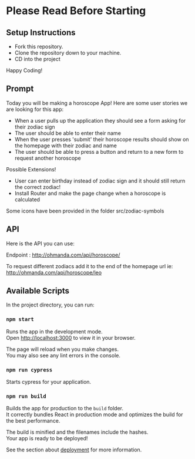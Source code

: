 # Please Read Before Starting

## Setup Instructions

- Fork this repository.
- Clone the repository down to your machine.
- CD into the project

Happy Coding!

## Prompt

Today you will be making a horoscope App!
Here are some user stories we are looking for this app:

- When a user pulls up the application they should see a form asking for their zodiac sign
- The user should be able to enter their name
- When the user presses 'submit' their horoscope results should show on the homepage with their zodiac and name
- The user should be able to press a button and return to a new form to request another horoscope


Possible Extensions! 

- User can enter birthday instead of zodiac sign and it should still return the correct zodiac!
- Install Router and make the page change when a horoscope is calculated

Some icons have been provided in the folder src/zodiac-symbols

## API

Here is the API you can use:

Endpoint : http://ohmanda.com/api/horoscope/

To request different zodiacs add it to the end of the homepage url ie:
http://ohmanda.com/api/horoscope/leo


## Available Scripts

In the project directory, you can run:

### `npm start`

Runs the app in the development mode.\
Open [http://localhost:3000](http://localhost:3000) to view it in your browser.

The page will reload when you make changes.\
You may also see any lint errors in the console.

### `npm run cypress`

Starts cypress for your application.

### `npm run build`

Builds the app for production to the `build` folder.\
It correctly bundles React in production mode and optimizes the build for the best performance.

The build is minified and the filenames include the hashes.\
Your app is ready to be deployed!

See the section about [deployment](https://facebook.github.io/create-react-app/docs/deployment) for more information.
